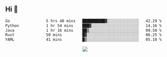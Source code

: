 ## Hi 👋

<!--START_SECTION:waka-->

```txt
Go                5 hrs 40 mins   ██████████▓░░░░░░░░░░░░░░   42.29 %
Python            1 hr 54 mins    ███▓░░░░░░░░░░░░░░░░░░░░░   14.16 %
Java              1 hr 16 mins    ██▒░░░░░░░░░░░░░░░░░░░░░░   09.50 %
Rust              50 mins         █▓░░░░░░░░░░░░░░░░░░░░░░░   06.25 %
YAML              41 mins         █▒░░░░░░░░░░░░░░░░░░░░░░░   05.10 %
```

<!--END_SECTION:waka-->

<p align="center">
  <a href="https://wakatime.com/@d93f0e24-e3ad-4f8d-9b8b-385bab9124f6">
    <img src="https://wakatime.com/badge/user/d93f0e24-e3ad-4f8d-9b8b-385bab9124f6.svg" />
  </a>
</p>
